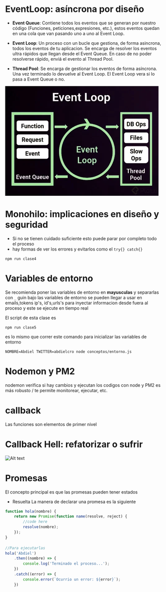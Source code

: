 # EventLoop: asíncrona por diseño

- **Event Queue**: Contiene todos los eventos que se generan por nuestro código (Funciones, peticiones,expresiones, etc.), estos eventos quedan en una cola que van pasando uno a uno al Event Loop.

- **Event Loop**: Un proceso con un bucle que gestiona, de forma asincrona, todos los eventos de tu aplicacion. Se encarga de resolver los eventos ultra rápidos que llegan desde el Event Queue. En caso de no poder resolverse rápido, enviá el evento al Thread Pool.

- **Thread Pool**: Se encarga de gestionar los eventos de forma asíncrona. Una vez terminado lo devuelve al Event Loop. El Event Loop vera si lo pasa a Event Queue o no.

![Alt text](https://raw.githubusercontent.com/zayelmech/fundamentosNode/main/src/img/ejemplo.webp)

# Monohilo: implicaciones en diseño y seguridad

- Si no se tienen cuidado suficiente esto puede parar por completo todo el proceso
- hay formas de ver los errores y evitarlos como el `try{} catch{}`

```npm
npm run clase4
```

# Variables de entorno

Se recomienda poner las variables de entorno en **mayusculas** y separarlas con `_` guin bajo
las variables de entorno se pueden llegar a usar en emails,tokens ip's, id's,urls's para inyectar informacion desde fuera al proceso y este se ejecute en tiempo real 

El script de esta clase es
```npm
npm run clase5
```
es lo mismo que correr este comando para inicializar las variables de entorno
```npm
NOMBRE=Abdiel TWITTER=abdielcro node conceptos/entorno.js
```

#  Nodemon y PM2

nodemon verifica si hay cambios y ejecutan los codigos con node
y PM2 es más robusto / te permite monitorear, ejecutar, etc.

# callback

Las funciones son elementos de primer nivel

# Callback Hell: refatorizar o sufrir
![Alt text](https://tse1.mm.bing.net/th?id=OIP.zxx4iQAG4HilOIQqDKpxJwHaEU&pid=Api&P=0&w=299&h=175)

# Promesas

El concepto principal es que las promesas pueden tener estados
- Resuelta
La manera de declarar una promesa es la siguiente
```js
function hola(nombre) {
    return new Promise(function name(resolve, reject) {
        //code here
        resolve(nombre);
    });
}

//Para ejecutarlas 
hola('Abdiel')
    .then((nombre) => {
        console.log('Terminado el proceso...');
    })
    .catch((error) => {
        console.error(`Ocurrio un error: ${error}`);
    })
```